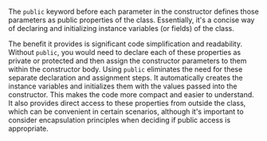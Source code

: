 The `public` keyword before each parameter in the constructor defines those parameters as public properties of the class. Essentially, it's a concise way of declaring and initializing instance variables (or fields) of the class.

The benefit it provides is significant code simplification and readability.  Without `public`, you would need to declare each of these properties as private or protected and then assign the constructor parameters to them within the constructor body. Using `public` eliminates the need for these separate declaration and assignment steps.  It automatically creates the instance variables and initializes them with the values passed into the constructor. This makes the code more compact and easier to understand. It also provides direct access to these properties from outside the class, which can be convenient in certain scenarios, although it's important to consider encapsulation principles when deciding if public access is appropriate.